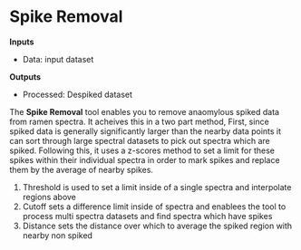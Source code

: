# Spike Removal

**Inputs**

- Data: input dataset

**Outputs**

- Processed: Despiked dataset

The **Spike Removal** tool enables you to remove anaomylous spiked data
from ramen spectra. It acheives this in a two part method, First, since spiked data is 
generally significantly larger than the nearby data points it can sort through large
spectral datasets to pick out spectra which are spiked. Following this, it uses a z-scores method 
to set a limit for these spikes within their individual spectra in order to mark spikes
and replace them by the average of nearby spikes.  
1. Threshold is used to set a limit inside of a single spectra
and interpolate regions above
2. Cutoff sets a difference limit inside of spectra and enablees
the tool to process multi spectra datasets and find spectra which
have spikes
3. Distance sets the distance over which to average the spiked region with nearby
non spiked  
